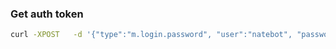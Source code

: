 ### Get auth token

```bash
curl -XPOST   -d '{"type":"m.login.password", "user":"natebot", "password":"pass"}'   "https://matrix.nwright.tech/_matrix/client/r0/login"
```